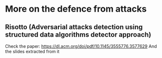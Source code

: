 # More on the defence from attacks

## Risotto (Adversarial attacks detection using structured data algorithms detector approach)

Check the paper: <https://dl.acm.org/doi/pdf/10.1145/3555776.3577629>
And the slides extracted from it
